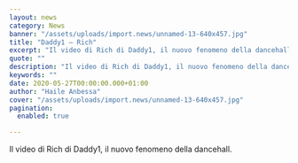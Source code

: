 ```yaml
---
layout: news
category: News
banner: "/assets/uploads/import.news/unnamed-13-640x457.jpg"
title: "Daddy1 – Rich"
excerpt: "Il video di Rich di Daddy1, il nuovo fenomeno della dancehall"
quote: ""
description: "Il video di Rich di Daddy1, il nuovo fenomeno della dancehall"
keywords: ""
date: 2020-05-27T00:00:00.000+01:00
author: "Haile Anbessa"
cover: "/assets/uploads/import.news/unnamed-13-640x457.jpg"
pagination:
  enabled: true

---
```


Il video di Rich di Daddy1, il nuovo fenomeno della dancehall.
